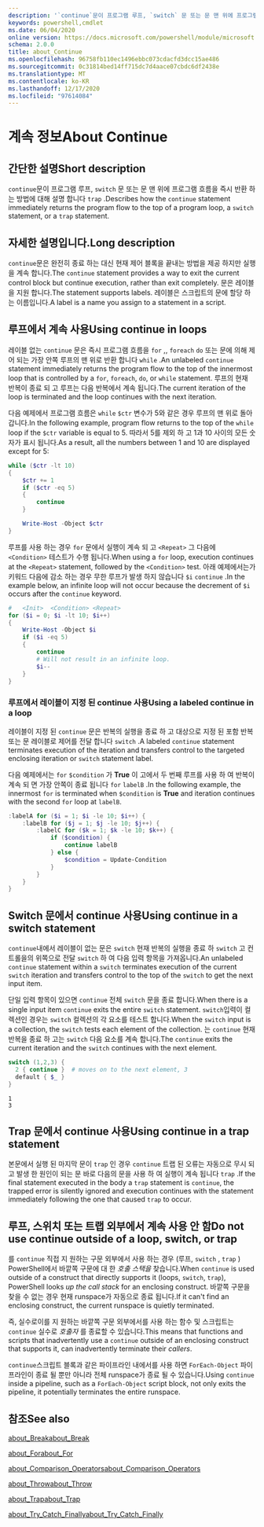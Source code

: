 ```yaml
---
description: '`continue`문이 프로그램 루프, `switch` 문 또는 문 맨 위에 프로그램 흐름을 즉시 반환 하는 방법에 대해 설명 합니다 `trap` .'
keywords: powershell,cmdlet
ms.date: 06/04/2020
online version: https://docs.microsoft.com/powershell/module/microsoft.powershell.core/about/about_continue?view=powershell-7&WT.mc_id=ps-gethelp
schema: 2.0.0
title: about_Continue
ms.openlocfilehash: 96758fb110ec1496ebbc073cdacfd3dcc15ae486
ms.sourcegitcommit: 0c31814bed14ff715dc7d4aace07cbdc6df2438e
ms.translationtype: MT
ms.contentlocale: ko-KR
ms.lasthandoff: 12/17/2020
ms.locfileid: "97614084"
---
```

# <a name="about-continue"></a><span data-ttu-id="99d1c-104">계속 정보</span><span class="sxs-lookup"><span data-stu-id="99d1c-104">About Continue</span></span>

## <a name="short-description"></a><span data-ttu-id="99d1c-105">간단한 설명</span><span class="sxs-lookup"><span data-stu-id="99d1c-105">Short description</span></span>

<span data-ttu-id="99d1c-106">`continue`문이 프로그램 루프, `switch` 문 또는 문 맨 위에 프로그램 흐름을 즉시 반환 하는 방법에 대해 설명 합니다 `trap` .</span><span class="sxs-lookup"><span data-stu-id="99d1c-106">Describes how the `continue` statement immediately returns the program flow to the top of a program loop, a `switch` statement, or a `trap` statement.</span></span>

## <a name="long-description"></a><span data-ttu-id="99d1c-107">자세한 설명입니다.</span><span class="sxs-lookup"><span data-stu-id="99d1c-107">Long description</span></span>

<span data-ttu-id="99d1c-108">`continue`문은 완전히 종료 하는 대신 현재 제어 블록을 끝내는 방법을 제공 하지만 실행을 계속 합니다.</span><span class="sxs-lookup"><span data-stu-id="99d1c-108">The `continue` statement provides a way to exit the current control block but continue execution, rather than exit completely.</span></span> <span data-ttu-id="99d1c-109">문은 레이블을 지원 합니다.</span><span class="sxs-lookup"><span data-stu-id="99d1c-109">The statement supports labels.</span></span>
<span data-ttu-id="99d1c-110">레이블은 스크립트의 문에 할당 하는 이름입니다.</span><span class="sxs-lookup"><span data-stu-id="99d1c-110">A label is a name you assign to a statement in a script.</span></span>

## <a name="using-continue-in-loops"></a><span data-ttu-id="99d1c-111">루프에서 계속 사용</span><span class="sxs-lookup"><span data-stu-id="99d1c-111">Using continue in loops</span></span>

<span data-ttu-id="99d1c-112">레이블 없는 `continue` 문은 즉시 프로그램 흐름을 `for` ,, `foreach` `do` 또는 문에 의해 제어 되는 가장 안쪽 루프의 맨 위로 반환 합니다 `while` .</span><span class="sxs-lookup"><span data-stu-id="99d1c-112">An unlabeled `continue` statement immediately returns the program flow to the top of the innermost loop that is controlled by a `for`, `foreach`, `do`, or `while` statement.</span></span> <span data-ttu-id="99d1c-113">루프의 현재 반복이 종료 되 고 루프는 다음 반복에서 계속 됩니다.</span><span class="sxs-lookup"><span data-stu-id="99d1c-113">The current iteration of the loop is terminated and the loop continues with the next iteration.</span></span>

<span data-ttu-id="99d1c-114">다음 예제에서 프로그램 흐름은 `while` `$ctr` 변수가 5와 같은 경우 루프의 맨 위로 돌아갑니다.</span><span class="sxs-lookup"><span data-stu-id="99d1c-114">In the following example, program flow returns to the top of the `while` loop if the `$ctr` variable is equal to 5.</span></span> <span data-ttu-id="99d1c-115">따라서 5를 제외 하 고 1과 10 사이의 모든 숫자가 표시 됩니다.</span><span class="sxs-lookup"><span data-stu-id="99d1c-115">As a result, all the numbers between 1 and 10 are displayed except for 5:</span></span>

```powershell
while ($ctr -lt 10)
{
    $ctr += 1
    if ($ctr -eq 5)
    {
        continue
    }

    Write-Host -Object $ctr
}
```

<span data-ttu-id="99d1c-116">루프를 사용 하는 경우 `for` 문에서 실행이 계속 되 고 `<Repeat>` 그 다음에 `<Condition>` 테스트가 수행 됩니다.</span><span class="sxs-lookup"><span data-stu-id="99d1c-116">When using a `for` loop, execution continues at the `<Repeat>` statement, followed by the `<Condition>` test.</span></span> <span data-ttu-id="99d1c-117">아래 예제에서는가 키워드 다음에 감소 하는 경우 무한 루프가 발생 하지 않습니다 `$i` `continue` .</span><span class="sxs-lookup"><span data-stu-id="99d1c-117">In the example below, an infinite loop will not occur because the decrement of `$i` occurs after the `continue` keyword.</span></span>

```powershell
#   <Init>  <Condition> <Repeat>
for ($i = 0; $i -lt 10; $i++)
{
    Write-Host -Object $i
    if ($i -eq 5)
    {
        continue
        # Will not result in an infinite loop.
        $i--
    }
}
```

### <a name="using-a-labeled-continue-in-a-loop"></a><span data-ttu-id="99d1c-118">루프에서 레이블이 지정 된 continue 사용</span><span class="sxs-lookup"><span data-stu-id="99d1c-118">Using a labeled continue in a loop</span></span>

<span data-ttu-id="99d1c-119">레이블이 지정 된 `continue` 문은 반복의 실행을 종료 하 고 대상으로 지정 된 포함 반복 또는 문 레이블로 제어를 전달 합니다 `switch` .</span><span class="sxs-lookup"><span data-stu-id="99d1c-119">A labeled `continue` statement terminates execution of the iteration and transfers control to the targeted enclosing iteration or `switch` statement label.</span></span>

<span data-ttu-id="99d1c-120">다음 예제에서는 `for` `$condition` 가 **True** 이 고에서 두 번째 루프를 사용 하 여 반복이 계속 되 면 가장 안쪽이 종료 됩니다 `for` `labelB` .</span><span class="sxs-lookup"><span data-stu-id="99d1c-120">In the following example, the innermost `for` is terminated when `$condition` is **True** and iteration continues with the second `for` loop at `labelB`.</span></span>

```powershell
:labelA for ($i = 1; $i -le 10; $i++) {
    :labelB for ($j = 1; $j -le 10; $j++) {
        :labelC for ($k = 1; $k -le 10; $k++) {
            if ($condition) {
                continue labelB
            } else {
                $condition = Update-Condition
            }
        }
    }
}
```

## <a name="using-continue-in-a-switch-statement"></a><span data-ttu-id="99d1c-121">Switch 문에서 continue 사용</span><span class="sxs-lookup"><span data-stu-id="99d1c-121">Using continue in a switch statement</span></span>

<span data-ttu-id="99d1c-122">`continue`내에서 레이블이 없는 문은 `switch` 현재 반복의 실행을 종료 하 `switch` 고 컨트롤을의 위쪽으로 전달 `switch` 하 여 다음 입력 항목을 가져옵니다.</span><span class="sxs-lookup"><span data-stu-id="99d1c-122">An unlabeled `continue` statement within a `switch` terminates execution of the current `switch` iteration and transfers control to the top of the `switch` to get the next input item.</span></span>

<span data-ttu-id="99d1c-123">단일 입력 항목이 있으면 `continue` 전체 `switch` 문을 종료 합니다.</span><span class="sxs-lookup"><span data-stu-id="99d1c-123">When there is a single input item `continue` exits the entire `switch` statement.</span></span>
<span data-ttu-id="99d1c-124">`switch`입력이 컬렉션인 경우는 `switch` 컬렉션의 각 요소를 테스트 합니다.</span><span class="sxs-lookup"><span data-stu-id="99d1c-124">When the `switch` input is a collection, the `switch` tests each element of the collection.</span></span> <span data-ttu-id="99d1c-125">는 `continue` 현재 반복을 종료 하 고는 `switch` 다음 요소를 계속 합니다.</span><span class="sxs-lookup"><span data-stu-id="99d1c-125">The `continue` exits the current iteration and the `switch` continues with the next element.</span></span>

```powershell
switch (1,2,3) {
  2 { continue }  # moves on to the next element, 3
  default { $_ }
}
```

```Output
1
3
```

## <a name="using-continue-in-a-trap-statement"></a><span data-ttu-id="99d1c-126">Trap 문에서 continue 사용</span><span class="sxs-lookup"><span data-stu-id="99d1c-126">Using continue in a trap statement</span></span>

<span data-ttu-id="99d1c-127">본문에서 실행 된 마지막 문이 `trap` 인 경우 `continue` 트랩 된 오류는 자동으로 무시 되 고 발생 한 원인이 되는 문 바로 다음의 문을 사용 하 여 실행이 계속 됩니다 `trap` .</span><span class="sxs-lookup"><span data-stu-id="99d1c-127">If the final statement executed in the body a `trap` statement is `continue`, the trapped error is silently ignored and execution continues with the statement immediately following the one that caused `trap` to occur.</span></span>

## <a name="do-not-use-continue-outside-of-a-loop-switch-or-trap"></a><span data-ttu-id="99d1c-128">루프, 스위치 또는 트랩 외부에서 계속 사용 안 함</span><span class="sxs-lookup"><span data-stu-id="99d1c-128">Do not use continue outside of a loop, switch, or trap</span></span>

<span data-ttu-id="99d1c-129">를 `continue` 직접 지 원하는 구문 외부에서 사용 하는 경우 (루프, `switch` , `trap` ) PowerShell에서 바깥쪽 구문에 대 한 _호출 스택을_ 찾습니다.</span><span class="sxs-lookup"><span data-stu-id="99d1c-129">When `continue` is used outside of a construct that directly supports it (loops, `switch`, `trap`), PowerShell looks _up the call stack_ for an enclosing construct.</span></span> <span data-ttu-id="99d1c-130">바깥쪽 구문을 찾을 수 없는 경우 현재 runspace가 자동으로 종료 됩니다.</span><span class="sxs-lookup"><span data-stu-id="99d1c-130">If it can't find an enclosing construct, the current runspace is quietly terminated.</span></span>

<span data-ttu-id="99d1c-131">즉, 실수로이를 지 원하는 바깥쪽 구문 외부에서를 사용 하는 함수 및 스크립트는 `continue` 실수로 _호출자_ 를 종료할 수 있습니다.</span><span class="sxs-lookup"><span data-stu-id="99d1c-131">This means that functions and scripts that inadvertently use a `continue` outside of an enclosing construct that supports it, can inadvertently terminate their _callers_.</span></span>

<span data-ttu-id="99d1c-132">`continue`스크립트 블록과 같은 파이프라인 내에서를 사용 하면 `ForEach-Object` 파이프라인이 종료 될 뿐만 아니라 전체 runspace가 종료 될 수 있습니다.</span><span class="sxs-lookup"><span data-stu-id="99d1c-132">Using `continue` inside a pipeline, such as a `ForEach-Object` script block, not only exits the pipeline, it potentially terminates the entire runspace.</span></span>

## <a name="see-also"></a><span data-ttu-id="99d1c-133">참조</span><span class="sxs-lookup"><span data-stu-id="99d1c-133">See also</span></span>

[<span data-ttu-id="99d1c-134">about_Break</span><span class="sxs-lookup"><span data-stu-id="99d1c-134">about_Break</span></span>](about_Break.md)

[<span data-ttu-id="99d1c-135">about_For</span><span class="sxs-lookup"><span data-stu-id="99d1c-135">about_For</span></span>](about_For.md)

[<span data-ttu-id="99d1c-136">about_Comparison_Operators</span><span class="sxs-lookup"><span data-stu-id="99d1c-136">about_Comparison_Operators</span></span>](about_Comparison_Operators.md)

[<span data-ttu-id="99d1c-137">about_Throw</span><span class="sxs-lookup"><span data-stu-id="99d1c-137">about_Throw</span></span>](about_Throw.md)

[<span data-ttu-id="99d1c-138">about_Trap</span><span class="sxs-lookup"><span data-stu-id="99d1c-138">about_Trap</span></span>](about_Trap.md)

[<span data-ttu-id="99d1c-139">about_Try_Catch_Finally</span><span class="sxs-lookup"><span data-stu-id="99d1c-139">about_Try_Catch_Finally</span></span>](about_Try_Catch_Finally.md)
